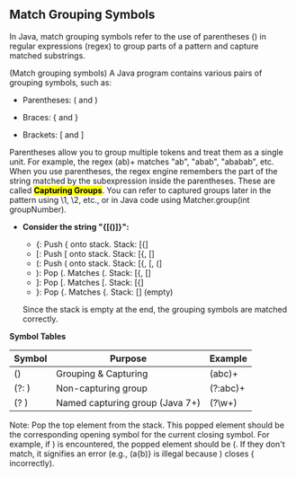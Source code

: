 ## Match Grouping Symbols
In Java, match grouping symbols refer to the use of parentheses () in regular expressions (regex) to group parts of a pattern and capture matched substrings.

(Match grouping symbols) A Java program contains various pairs of grouping symbols, such as:

- Parentheses: ( and )

- Braces: { and }

- Brackets: [ and ]

Parentheses allow you to group multiple tokens and treat them as a single unit. For example, the regex (ab)+ matches "ab", "abab", "ababab", etc. When you use parentheses, the regex engine remembers the part of the string matched by the subexpression inside the parentheses. These are called <mark>**Capturing Groups**</mark>. You can refer to captured groups later in the pattern using \1, \2, etc., or in Java code using Matcher.group(int groupNumber).

- **Consider the string "{[()]}":**
    - {: Push { onto stack. Stack: [{]
    - [: Push [ onto stack. Stack: [{, []
    - (: Push ( onto stack. Stack: [{, [, (]
    - ): Pop (. Matches (. Stack: [{, []
    - ]: Pop [. Matches [. Stack: [{]
    - }: Pop {. Matches {. Stack: [] (empty)
  
    Since the stack is empty at the end, the grouping symbols are matched correctly.

**Symbol Tables**

|      Symbol      |             Purpose             |     Example     |
|------------------|---------------------------------|-----------------|
|    ()            |      Grouping & Capturing       |     (abc)+      |
|      (?: )       |      Non-capturing group        |    (?:abc)+     |
|    (?<name> )    | Named capturing group (Java 7+) |  (?<first>\w+)  |

Note: Pop the top element from the stack. This popped element should be the corresponding opening symbol for the current closing symbol. For example, if ) is encountered, the popped element should be (. If they don't match, it signifies an error (e.g., (a{b)} is illegal because ) closes { incorrectly).
